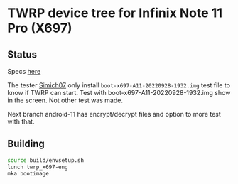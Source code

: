 # TWRP device tree for Infinix Note 11 Pro (X697)

## Status

Specs [here](https://twrp.me/faq/OfficialMaintainer.html)

The tester [Simich07](https://4pda.to/forum/index.php?showuser=1671401) only install `boot-x697-A11-20220928-1932.img` test file to know if TWRP can start.
Test with boot-x697-A11-20220928-1932.img show in the screen. Not other test was made.

Next branch android-11 has encrypt/decrypt files and option to more test with that.


## Building

```bash
source build/envsetup.sh
lunch twrp_x697-eng
mka bootimage
```

